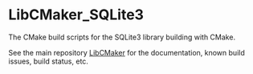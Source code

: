 # LibCMaker_SQLite3

The CMake build scripts for the SQLite3 library building with CMake.

See the main repository [LibCMaker](https://github.com/LibCMaker/LibCMaker) for the documentation, known build issues, build status, etc.
